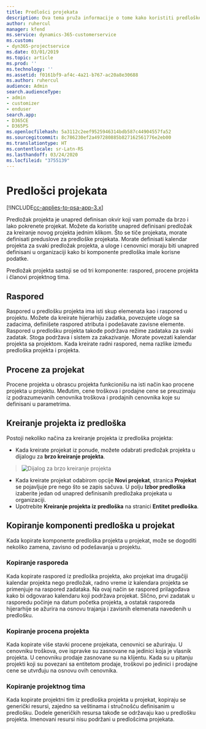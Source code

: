 ```yaml
---
title: Predlošci projekata
description: Ova tema pruža informacije o tome kako koristiti predloške projekta za brzo podešavanje projekta.
author: ruhercul
manager: kfend
ms.service: dynamics-365-customerservice
ms.custom:
- dyn365-projectservice
ms.date: 03/01/2019
ms.topic: article
ms.prod: ''
ms.technology: ''
ms.assetid: f0161bf9-af4c-4a21-b767-ac20a8e30688
ms.author: ruhercul
audience: Admin
search.audienceType:
- admin
- customizer
- enduser
search.app:
- D365CE
- D365PS
ms.openlocfilehash: 5a3112c2eef9525946314bdb587c44904557fa52
ms.sourcegitcommit: 8c786230ef2a497280885b827162561776e2eb00
ms.translationtype: HT
ms.contentlocale: sr-Latn-RS
ms.lasthandoff: 03/24/2020
ms.locfileid: "3755139"
---
```

# <a name="project-templates"></a>Predlošci projekata 

[!INCLUDE[cc-applies-to-psa-app-3.x](../includes/cc-applies-to-psa-app-3x.md)]

Predložak projekta je unapred definisan okvir koji vam pomaže da brzo i lako pokrenete projekat. Možete da koristite unapred definisani predložak za kreiranje novog projekta jednim klikom. Što se tiče projekata, morate definisati preduslove za predloške projekata. Morate definisati kalendar projekta za svaki predložak projekta, a uloge i cenovnici moraju biti unapred definisani u organizaciji kako bi komponente predloška imale korisne podatke.

Predložak projekta sastoji se od tri komponente: raspored, procene projekta i članovi projektnog tima.

## <a name="schedule"></a>Raspored

Raspored u predlošku projekta ima isti skup elemenata kao i raspored u projektu. Možete da kreirate hijerarhiju zadatka, povezujete uloge sa zadacima, definišete raspored atributa i podešavate zavisne elemente. Raspored u predlošku projekta takođe podržava režime zadataka za svaki zadatak. Stoga podržava i sistem za zakazivanje. Morate povezati kalendar projekta sa projektom. Kada kreirate radni raspored, nema razlike između predloška projekta i projekta.

## <a name="project-estimates"></a>Procene za projekat

Procene projekta u obrascu projekta funkcionišu na isti način kao procene projekta u projektu. Međutim, cene troškova i prodajne cene se preuzimaju iz podrazumevanih cenovnika troškova i prodajnih cenovnika koje su definisani u parametrima.

## <a name="creating-a-project-from-a-template"></a>Kreiranje projekta iz predloška
 
Postoji nekoliko načina za kreiranje projekta iz predloška projekta:

- Kada kreirate projekat iz ponude, možete odabrati predložak projekta u dijalogu za **brzo kreiranje projekta**.

> ![Dijalog za brzo kreiranje projekta](media/project-11.png)

- Kada kreirate projekat odabirom opcije **Novi projekat**, stranica **Projekat** se pojavljuje pre nego što se zapis sačuva. U polju **Izbor predloška** izaberite jedan od unapred definisanih predložaka projekata u organizaciji.
- Upotrebite **Kreiranje projekta iz predloška** na stranici **Entitet predloška**.

## <a name="copying-components-of-template-to-project"></a>Kopiranje komponenti predloška u projekat

Kada kopirate komponente predloška projekta u projekat, može se dogoditi nekoliko zamena, zavisno od podešavanja u projektu.

### <a name="copying-the-schedule"></a>Kopiranje rasporeda

Kada kopirate raspored iz predloška projekta, ako projekat ima drugačiji kalendar projekta nego predložak, radno vreme iz kalendara projekta se primenjuje na raspored zadataka. Na ovaj način se raspored prilagođava kako bi odgovarao kalendaru koji podržava projekat. Slično, prvi zadatak u rasporedu počinje na datum početka projekta, a ostatak rasporeda hijerarhije se ažurira na osnovu trajanja i zavisnih elemenata navedenih u predlošku. 

### <a name="copying-project-estimates"></a>Kopiranje procena projekta 

Kada kopirate više stavki procene projekata, cenovnici se ažuriraju. U cenovniku troškova, ove ispravke su zasnovane na jedinici koja je vlasnik projekta. U cenovniku prodaje zasnovane su na klijentu. Kada su u pitanju projekti koji su povezani sa entitetom prodaje, troškovi po jedinici i prodajne cene se utvrđuju na osnovu ovih cenovnika.

### <a name="copying-a-project-team"></a>Kopiranje projektnog tima

Kada kopirate projektni tim iz predloška projekta u projekat, kopiraju se generički resursi, zajedno sa veštinama i stručnošću definisanim u predlošku. Dodele generičkih resursa takođe se održavaju kao u predlošku projekta. Imenovani resursi nisu podržani u predlošcima projekata.

